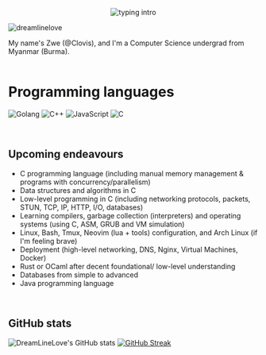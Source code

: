 <p align="center">
<img src="https://readme-typing-svg.herokuapp.com?color=08CE90&center=true&vCenter=true&lines=My+name's+Clovis;" alt="typing intro">
</p>
<p align="left"> <img src="https://komarev.com/ghpvc/?username=dreamlinelove&label=Profile%20views&color=0e75b6&style=flat-square" alt="dreamlinelove" /></p>

My name's Zwe (@Clovis), and I'm a Computer Science undergrad from Myanmar (Burma).
<br>
<br>

<!---
- 🔎 I'm interested in any kind of work — including open-source and non-profit.
- 💻 I'm a novice engineer fascinated by computer science, technology, history and the web.
- 🈯 Based in Burma, English: professional capacity, German: beginner.
- 👨‍🎓 I'm an undergraduate student studying **Computer Science** 💻.
- 👉🏻 Reach me at  📩 zwenyanzaw@protonmail.com and on
<a href="https://linkedin.com/dreamlinelove" target="blank"><img align="center" src="https://img.shields.io/badge/Linkedin-0072b1.svg?style=for-the-badge&logo=LinkedIn&logoColor=white" alt="DreamLiveLove's LinkedIn Account" /></a>
- 💬 Feel free to hit me up any time 😉! 
<br>
<br>
--->

<!--
# Tools and Experience
--->
# Programming languages
<p>
  <!--
    <img src="https://img.shields.io/badge/TypeScript-3178C6.svg?style=for-the-badge&logo=TypeScript&logoColor=white" alt="TypeScript">
    <img src="https://img.shields.io/badge/Python-14354C?style=for-the-badge&logo=python&logoColor=white" alt="Python">
    <img src="https://img.shields.io/badge/Rust-000000?style=for-the-badge&logo=rust&logoColor=white" alt="Rust">
    <img src="https://img.shields.io/badge/HTML5-E34F26?style=for-the-badge&logo=html5&logoColor=white" alt="HTML5">
  --->
  <img src="https://img.shields.io/badge/Go-00ADD8?style=for-the-badge&logo=go&logoColor=white" alt="Golang">
  <img src="https://img.shields.io/badge/C%2B%2B-00599C?style=for-the-badge&logo=c%2B%2B&logoColor=white" alt="C++">
  <img src="https://img.shields.io/badge/JavaScript-F7DF1E.svg?style=for-the-badge&logo=JavaScript&logoColor=black" alt="JavaScript">
  <img src="https://img.shields.io/badge/C-00599C?style=for-the-badge&logo=c&logoColor=white" alt="C">
</p>
<br>

<!--
# Tools 
<p>
  <img src="https://img.shields.io/badge/Docker-white?style=for-the-badge&logo=docker&logoColor=white&color=blue">
  <img src="https://img.shields.io/badge/Git-000000?style=for-the-badge&logo=git&logoColor=white" alt="Rust">
</p>
<br>
--->

<!--
### Goals
- Learn to use Linux, basic and popular Linux utilities (including command-line-only Linux).
- Writing protocols that are often taken for granted from scratch in C (including TCP, HTTP, and makeshift database)
- C programming language and concurrent programming in C
- Starting from simple databases like SQLLite to PostgresSQL
- Low-level programs like Compilers and Kernels in C
- After being exposed to a lot of low-level stuff, learn Rust
- A host of other development tools such as Tmux, Lua configuration with Neovim, Docker, and site-level CI/CD.
- Networking at a high level and hosting a server/website.
- Java programming language, OOP patterns, and if possible, a small web app hosted from start to finish (in Java)
--->

<!--
### Overall Goals
- Learn to use Linux as a server environment as well as your development environment
- Development tools such as Docker, CI/CD, Tmux annd Neovim configuration
- C programming language and its quirks
- Data structures and algorithms in C
- Concurrency and parallelism in C
- Learn how to write operating system and language stuff with C (and understand many low-level details)
- Implement protocols that are taken for granted from scratch in C (including TCP, HTTP, and a makeshift database)
- Implement networking at a high level and host a server/website from start to finish
- Databases from simple to advanced
- Java programming language and Go programming language
- Learn modern web development techniques and implement them in Java or Go
--->

<!--
### Overlook
- Linux, and development tools
- C programming language
- Data structures and algorithms in C
- Concurrency and paralleism in C
- Protocols in C (including networking)
- Compiler class in C
- Operating systems class in C
- Java programming language
- High-level networking and deployment from start to finish 
- Databases from simple to advanced
- Learn web development practices 
--->
  
## Upcoming endeavours
<!--
- Regex CLI tool rewritten in Go
- A simple kernel loaded by GRUB on a VM
- Networking from scratch (Go and C/C++)
- Simple web apps in Java and Go (including SQL)
- Deployment (linux on VM and on Docker)
- De-abstractification of concepts usually taken for granted
- ThePrimeagen's data structures and algorithms course in C
- Java programming language, and Object-Oriented paradigm
- Operating systems (kernel) course and compiler lessons
- Database indexing, TCP/IP, HTTP protocol custom implementation 
- Rust and OCaml after high enough low-level sensitivity is gained
- Linux, Bash, and GNU Parallel
- Deployment (learn DNS, networking, VM or Docker, and NGINX)
- Neovim configuration (lua + ecosystem) and tmux
--->
- C programming language (including manual memory management & programs with concurrency/parallelism)
- Data structures and algorithms in C
- Low-level programming in C (including networking protocols, packets, STUN, TCP, IP, HTTP, I/O, databases)
- Learning compilers, garbage collection (interpreters) and operating systems (using C, ASM, GRUB and VM simulation)
- Linux, Bash, Tmux, Neovim (lua + tools) configuration, and Arch Linux (if I'm feeling brave)
- Deployment (high-level networking, DNS, Nginx, Virtual Machines, Docker)
- Rust or OCaml after decent foundational/ low-level understanding
- Databases from simple to advanced 
- Java programming language
<br>

## GitHub stats

![DreamLineLove's GitHub stats](https://github-readme-stats.vercel.app/api?username=dreamlinelove&theme=tokyonight)
[![GitHub Streak](http://github-readme-streak-stats.herokuapp.com?user=DreamLineLove&theme=dark)](https://git.io/streak-stats)
